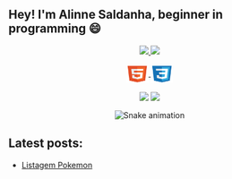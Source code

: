 ## Hey! I'm Alinne Saldanha, beginner in programming 😄

<div align="center">
   <a href="https://github.com/alinne-saldanha">
   <img height="160em" src="https://github-readme-stats.vercel.app/api?username=alinne-saldanha&show_icons=true&theme=jolly&include_all_commits=true&count_private=true"/>
   <img height="110em" src="https://github-readme-stats.vercel.app/api/top-langs/?username=alinne-saldanha&layout=compact&langs_count=6&theme=jolly"/>
</div>

<div align="center" style="display: inline_block" valign="top"><br>
  <img align="center" alt="ally-HTML" height="30" width="40" src="https://raw.githubusercontent.com/devicons/devicon/master/icons/html5/html5-original.svg">
  <img align="center" alt="ally-CSS" height="30" width="40" src="https://raw.githubusercontent.com/devicons/devicon/master/icons/css3/css3-original.svg">
</div><br>


<div align="center">
  <a href="https://instagram.com/alinnesaldanha_" target="_blank"><img src="https://img.shields.io/badge/-Instagram-%23E4405F?style=for-the-badge&logo=instagram&logoColor=white" target="_blank"></a>
  <a href = "mailto:alinnesaldanha.dev@gmail.com"><img src="https://img.shields.io/badge/-Gmail-%23333?style=for-the-badge&logo=gmail&logoColor=white" target="_blank"></a>  
</div>

<div align="center">

![Snake animation](https://github.com/alinne-saldanha/alinne-saldanha/blob/output/github-contribution-grid-snake.svg)

</div>


## Latest posts:
- [Listagem Pokemon](https://alinne-saldanha.github.io/projeto-listagem-pokemon/)
